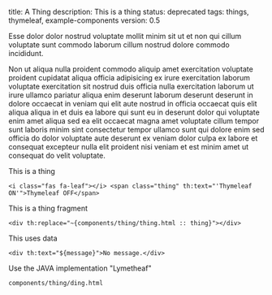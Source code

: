 title: A Thing
description: This is a thing
status: deprecated
tags: things, thymeleaf, example-components
version: 0.5

Esse dolor dolor nostrud voluptate mollit minim sit ut et non qui cillum voluptate sunt commodo laborum cillum nostrud dolore commodo incididunt.

Non ut aliqua nulla proident commodo aliquip amet exercitation voluptate proident cupidatat aliqua officia adipisicing ex irure exercitation laborum voluptate exercitation sit nostrud duis officia nulla exercitation laborum ut irure ullamco pariatur aliqua enim deserunt laborum deserunt deserunt in dolore occaecat in veniam qui elit aute nostrud in officia occaecat quis elit aliqua aliqua in et duis ea labore qui sunt eu in deserunt dolor qui voluptate enim amet aliqua sed ea elit occaecat magna amet voluptate cillum tempor sunt laboris minim sint consectetur tempor ullamco sunt qui dolore enim sed officia do dolor voluptate aute deserunt ex veniam dolor culpa ex labore et consequat excepteur nulla elit proident nisi veniam et est minim amet ut consequat do velit voluptate.

This is a thing

```thymeleaf
<i class="fas fa-leaf"></i> <span class="thing" th:text="'Thymeleaf ON'">Thymeleaf OFF</span>
```

This is a thing fragment

```thymeleaf height="64"
<div th:replace="~{components/thing/thing.html :: thing}"></div>
```

This uses data

```thymeleaf
<div th:text="${message}">No message.</div>
```

Use the JAVA implementation "Lymetheaf"

```lymetheaf
components/thing/ding.html
```
